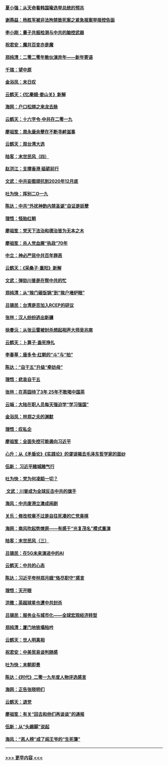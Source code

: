 #### [夏小强：从天命看韩国瑜选举总统的预兆](../pages/nsc993/n11756696.md?t=12311801) 
#### [谢燕益：杨胜军被非法拘禁致死案之紧急报案举报控告函](../pages/nsc993/n11756134.md?t=12311801) 
#### [李小刚：量子共振检测与中共的脑控武器](../pages/nsc993/n11754518.md?t=12311801) 
#### [祝君安：魔共百变亦是魔](../pages/nsc993/n11754469.md?t=12311801) 
#### [郑纯清：二零二零年散伙演弃年——新年寄语](../pages/nsc993/n11754195.md?t=12311801) 
#### [千瑞：望中原](../pages/nsc993/n11754159.md?t=12311801) 
#### [金浴凤：末日叹](../pages/nsc993/n11752359.md?t=12311801) 
#### [云鹤天：《忆秦娥‧娄山关》新解](../pages/nsc993/n11752348.md?t=12311801) 
#### [海网：户口松绑之来龙去脉](../pages/nsc993/n11752328.md?t=12311801) 
#### [云鹤天：十六字令‧中共在二零一九](../pages/nsc993/n11752305.md?t=12311801) 
#### [廖祖笙：周永康余孽在不断寻衅滋事](../pages/nsc993/n11751013.md?t=12311801) 
#### [云鹤天：观台湾大选](../pages/nsc993/n11751007.md?t=12311801) 
#### [陆客：末世民风（四）](../pages/nsc993/n11749203.md?t=12311801) 
#### [赵洪江：支撑香港 砥砺前行](../pages/nsc993/n11748482.md?t=12311801) 
#### [文武：中共妄图顽抗到2020年12月底](../pages/nsc993/n11748446.md?t=12311801) 
#### [吐为快：挥别二O一九](../pages/nsc993/n11748411.md?t=12311801) 
#### [陈达：中共“外扰神韵内禁圣诞”自证是妖孽](../pages/nsc993/n11748226.md?t=12311801) 
#### [理悟：怪胎红朝](../pages/nsc993/n11748206.md?t=12311801) 
#### [廖祖笙：党天下法治和德治皆为无本之木](../pages/nsc993/n11748135.md?t=12311801) 
#### [廖祖笙：杀人党血腥“执政”70年](../pages/nsc993/n11745144.md?t=12311801) 
#### [中立：神必严惩中共百年罪恶](../pages/nsc993/n11744970.md?t=12311801) 
#### [云鹤天：《采桑子‧重阳》新解](../pages/nsc993/n11744948.md?t=12311801) 
#### [文武：弹劾川普是在帮中共的忙](../pages/nsc993/n11744758.md?t=12311801) 
#### [郑纯清：从“挨门砸饭锅”到“挨户堵炉眼”](../pages/nsc993/n11744745.md?t=12311801) 
#### [吕锡民：台湾是否加入RCEP的研议](../pages/nsc993/n11744701.md?t=12311801) 
#### [张林：汉人纷纷逃出新疆](../pages/nsc993/n11743530.md?t=12311801) 
#### [徐曼沅：从张云雷被封杀想起相声大师吴兆南](../pages/nsc993/n11741816.md?t=12311801) 
#### [云鹤天：卜算子‧垂死挣扎](../pages/nsc993/n11739956.md?t=12311801) 
#### [李春草：唐多令‧红朝的“斗”与“拍”](../pages/nsc993/n11739830.md?t=12311801) 
#### [陈达：“自干五”升级“牵妨母”](../pages/nsc993/n11739724.md?t=12311801) 
#### [理悟：悲哀自干五](../pages/nsc993/n11739547.md?t=12311801) 
#### [张林：在茶园待了3年 25年不敢喝中国茶](../pages/nsc993/n11739240.md?t=12311801) 
#### [云端：大陆在职人员每天强迫学“学习强国”](../pages/nsc993/n11738735.md?t=12311801) 
#### [金浴凤：林郑之夫的渊默](../pages/nsc993/n11737735.md?t=12311801) 
#### [理悟：叹私企](../pages/nsc993/n11737715.md?t=12311801) 
#### [廖祖笙：全面失控可能袭向习近平](../pages/nsc993/n11737704.md?t=12311801) 
#### [心升：从《矛盾论》《实践论》的谬误揭去毛泽东哲学家的面纱](../pages/nsc993/n11736962.md?t=12311801) 
#### [伍新： 习近平赌城赌气行](../pages/nsc993/n11736929.md?t=12311801) 
#### [吐为快：党为何凌蹈一切？](../pages/nsc993/n11736915.md?t=12311801) 
#### [ 文武：川普成为全球反击中共的旗手](../pages/nsc993/n11736882.md?t=12311801) 
#### [海风：中共废港立澳成闹剧](../pages/nsc993/n11735857.md?t=12311801) 
#### [关乐：修改校章不过是自往死凑的亡党臭棋](../pages/nsc993/n11735097.md?t=12311801) 
#### [海网：南风吹起势燎原——有感于“光复茂名”模式重演](../pages/nsc993/n11732308.md?t=12311801) 
#### [陆客：末世民风（三）](../pages/nsc993/n11732211.md?t=12311801) 
#### [吕锡民：在5G未来演进中的AI](../pages/nsc993/n11730010.md?t=12311801) 
#### [云鹤天：中共的心态](../pages/nsc993/n11729906.md?t=12311801) 
#### [陈达：习近平夸林郑月娥“恪尽职守”感言](../pages/nsc993/n11729881.md?t=12311801) 
#### [理悟：天开眼](../pages/nsc993/n11729699.md?t=12311801) 
#### [洪微：英超球星也遭中共封杀](../pages/nsc993/n11727243.md?t=12311801) 
#### [吕锡民：服务业与城市化——全球宏观经济转型](../pages/nsc993/n11725845.md?t=12311801) 
#### [郑纯清：厦门地铁塌陷吟](../pages/nsc993/n11725813.md?t=12311801) 
#### [云鹤天：世人明真相](../pages/nsc993/n11725621.md?t=12311801) 
#### [祝君安：中美贸易谈判随感](../pages/nsc993/n11725609.md?t=12311801) 
#### [吐为快：末朝即景](../pages/nsc993/n11723365.md?t=12311801) 
#### [陈达：《时代》二零一九年度人物评选感言](../pages/nsc993/n11723337.md?t=12311801) 
#### [海网：正告张晓明们](../pages/nsc993/n11723228.md?t=12311801) 
#### [云鹤天：退党](../pages/nsc993/n11723056.md?t=12311801) 
#### [廖祖笙：有关“回去和他们再谈谈”的通报](../pages/nsc993/n11722442.md?t=12311801) 
#### [伍新：从“头踢脚”说起](../pages/nsc993/n11722429.md?t=12311801) 
#### [海风：“恶人榜”成了阎王爷的“生死簿”](../pages/nsc993/n11722272.md?t=12311801) 

----
#### [ >>> 更早内容 <<< ](../indexes/nsc993-earlier.md)
